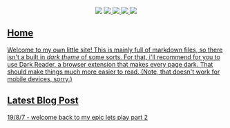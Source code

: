 <p align="center">
     <img src="https://raw.githubusercontent.com/rustMotherboard/rustmotherboard.github.io/master/images/site/website-header.png">
        <a href="https://rustmotherboard.github.io/blog"><img src="https://raw.githubusercontent.com/rustMotherboard/rustmotherboard.github.io/master/images/site/website-buttons0001.png">
         <a href="https://rustmotherboard.github.io/changelog"><img src="https://raw.githubusercontent.com/rustMotherboard/rustmotherboard.github.io/master/images/site/website-buttons0002.png">
         <a href="https://rustmotherboard.github.io/social"><img src="https://raw.githubusercontent.com/rustMotherboard/rustmotherboard.github.io/master/images/site/website-buttons0003.png">
         <a href="https://rustmotherboard.github.io/projects"><img src="https://raw.githubusercontent.com/rustMotherboard/rustmotherboard.github.io/master/images/site/website-buttons0004.png"

---

## Home

Welcome to my own little site! This is mainly full of markdown files, so there isn't a built in *dark theme* of some sorts. For that, i'll recommend for you to use Dark Reader, a browser extension that makes every page dark. That should make things much more easier to read. (Note, that doesn't work for mobile devices, sorry.)

## Latest Blog Post

[19/8/7 - welcome back to my epic lets play part 2](https://rustmotherboard.github.io/archive/2019/08/19-8-8)
